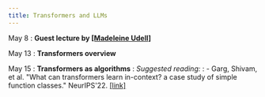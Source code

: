 ```yaml
---
title: Transformers and LLMs
---
```


May 8
: **Guest lecture by [[Madeleine Udell]](https://web.stanford.edu/~udell/)**

May 13
: **Transformers overview**

May 15
: **Transformers as algorithms**
: *Suggested reading:*
: - Garg, Shivam, et al. "What can transformers learn in-context? a case study of simple function classes." NeurIPS'22. [[link]](https://arxiv.org/pdf/2208.01066.pdf)
